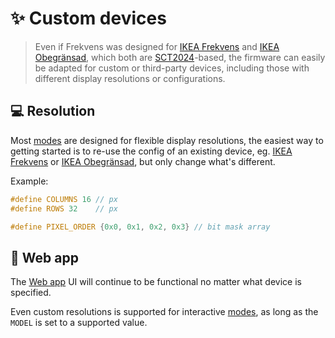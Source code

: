 # ✨ Custom devices

> Even if Frekvens was designed for [IKEA Frekvens](https://github.com/VIPnytt/Frekvens/wiki/IKEA-Frekvens) and [IKEA Obegränsad](https://github.com/VIPnytt/Frekvens/wiki/IKEA-Obegransad), which both are [SCT2024](http://www.starchips.com.tw/pdf/datasheet/SCT2024V01_03.pdf)-based, the firmware can easily be adapted for custom or third-party devices, including those with different display resolutions or configurations.

## 💻 Resolution

Most [modes](https://github.com/VIPnytt/Frekvens/wiki/Modes) are designed for flexible display resolutions, the easiest way to getting started is to re-use the config of an existing device, eg. [IKEA Frekvens](https:/github.com/VIPnytt/Frekvens/blob/main/firmware/include/config/Frekvens.h) or [IKEA Obegränsad](https://github.com/VIPnytt/Frekvens/blob/main/firmware/include/config/Obegransad.h), but only change what's different.

Example:

```h
#define COLUMNS 16 // px
#define ROWS 32    // px

#define PIXEL_ORDER {0x0, 0x1, 0x2, 0x3} // bit mask array
```

## 📱 Web app

The [Web app](https://github.com/VIPnytt/Frekvens/wiki/Extensions#-web-app) UI will continue to be functional no matter what device is specified.

Even custom resolutions is supported for interactive [modes](https://github.com/VIPnytt/Frekvens/wiki/Modes), as long as the `MODEL` is set to a supported value.
